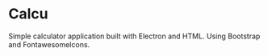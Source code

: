 # **Calcu**

Simple calculator application built with Electron and HTML. Using Bootstrap and FontawesomeIcons.
